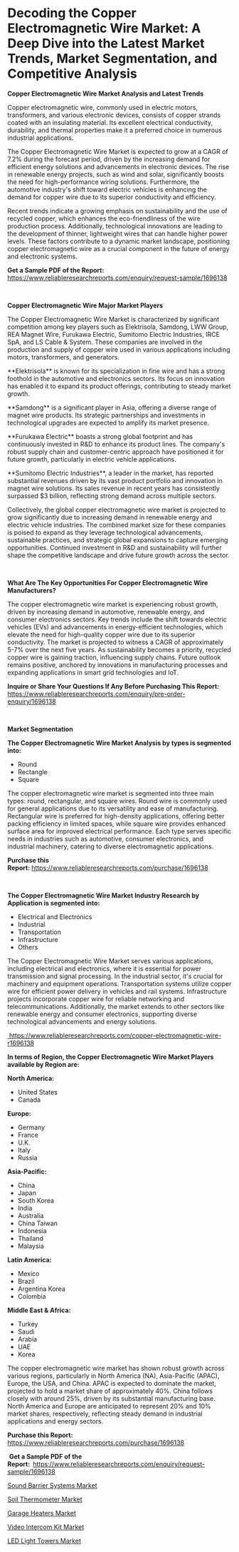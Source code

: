 <p><h1>Decoding the Copper Electromagnetic Wire Market: A Deep Dive into the Latest Market Trends, Market Segmentation, and Competitive Analysis</h1></p><p><strong>Copper Electromagnetic Wire Market Analysis and Latest Trends</strong></p>
<p><p>Copper electromagnetic wire, commonly used in electric motors, transformers, and various electronic devices, consists of copper strands coated with an insulating material. Its excellent electrical conductivity, durability, and thermal properties make it a preferred choice in numerous industrial applications.</p><p>The Copper Electromagnetic Wire Market is expected to grow at a CAGR of 7.2% during the forecast period, driven by the increasing demand for efficient energy solutions and advancements in electronic devices. The rise in renewable energy projects, such as wind and solar, significantly boosts the need for high-performance wiring solutions. Furthermore, the automotive industry's shift toward electric vehicles is enhancing the demand for copper wire due to its superior conductivity and efficiency.</p><p>Recent trends indicate a growing emphasis on sustainability and the use of recycled copper, which enhances the eco-friendliness of the wire production process. Additionally, technological innovations are leading to the development of thinner, lightweight wires that can handle higher power levels. These factors contribute to a dynamic market landscape, positioning copper electromagnetic wire as a crucial component in the future of energy and electronic systems.</p></p>
<p><strong>Get a Sample PDF of the Report:&nbsp;</strong> <a href="https://www.reliableresearchreports.com/enquiry/request-sample/1696138?utm_campaign=37&utm_medium=2&utm_source=Github&utm_content=ia&utm_term=19102024&utm_id=copper-electromagnetic-wire">https://www.reliableresearchreports.com/enquiry/request-sample/1696138</a></p>
<p>&nbsp;</p>
<p><strong>Copper Electromagnetic Wire Major Market Players</strong></p>
<p><p>The Copper Electromagnetic Wire Market is characterized by significant competition among key players such as Elektrisola, Samdong, LWW Group, REA Magnet Wire, Furukawa Electric, Sumitomo Electric Industries, IRCE SpA, and LS Cable & System. These companies are involved in the production and supply of copper wire used in various applications including motors, transformers, and generators.</p><p>**Elektrisola** is known for its specialization in fine wire and has a strong foothold in the automotive and electronics sectors. Its focus on innovation has enabled it to expand its product offerings, contributing to steady market growth. </p><p>**Samdong** is a significant player in Asia, offering a diverse range of magnet wire products. Its strategic partnerships and investments in technological upgrades are expected to amplify its market presence. </p><p>**Furukawa Electric** boasts a strong global footprint and has continuously invested in R&D to enhance its product lines. The company's robust supply chain and customer-centric approach have positioned it for future growth, particularly in electric vehicle applications.</p><p>**Sumitomo Electric Industries**, a leader in the market, has reported substantial revenues driven by its vast product portfolio and innovation in magnet wire solutions. Its sales revenue in recent years has consistently surpassed $3 billion, reflecting strong demand across multiple sectors.</p><p>Collectively, the global copper electromagnetic wire market is projected to grow significantly due to increasing demand in renewable energy and electric vehicle industries. The combined market size for these companies is poised to expand as they leverage technological advancements, sustainable practices, and strategic global expansions to capture emerging opportunities. Continued investment in R&D and sustainability will further shape the competitive landscape and drive future growth across the sector.</p></p>
<p>&nbsp;</p>
<p><strong>What Are The Key Opportunities For Copper Electromagnetic Wire Manufacturers?</strong></p>
<p><p>The copper electromagnetic wire market is experiencing robust growth, driven by increasing demand in automotive, renewable energy, and consumer electronics sectors. Key trends include the shift towards electric vehicles (EVs) and advancements in energy-efficient technologies, which elevate the need for high-quality copper wire due to its superior conductivity. The market is projected to witness a CAGR of approximately 5-7% over the next five years. As sustainability becomes a priority, recycled copper wire is gaining traction, influencing supply chains. Future outlook remains positive, anchored by innovations in manufacturing processes and expanding applications in smart grid technologies and IoT.</p></p>
<p><strong>Inquire or Share Your Questions If Any Before Purchasing This Report:</strong> <a href="https://www.reliableresearchreports.com/enquiry/pre-order-enquiry/1696138?utm_campaign=37&utm_medium=2&utm_source=Github&utm_content=ia&utm_term=19102024&utm_id=copper-electromagnetic-wire">https://www.reliableresearchreports.com/enquiry/pre-order-enquiry/1696138</a></p>
<p>&nbsp;</p>
<p><strong>Market Segmentation</strong></p>
<p><strong>The Copper Electromagnetic Wire Market Analysis by types is segmented into:</strong></p>
<p><ul><li>Round</li><li>Rectangle</li><li>Square</li></ul></p>
<p><p>The copper electromagnetic wire market is segmented into three main types: round, rectangular, and square wires. Round wire is commonly used for general applications due to its versatility and ease of manufacturing. Rectangular wire is preferred for high-density applications, offering better packing efficiency in limited spaces, while square wire provides enhanced surface area for improved electrical performance. Each type serves specific needs in industries such as automotive, consumer electronics, and industrial machinery, catering to diverse electromagnetic applications.</p></p>
<p><strong>Purchase this Report:&nbsp;</strong><a href="https://www.reliableresearchreports.com/purchase/1696138?utm_campaign=37&utm_medium=2&utm_source=Github&utm_content=ia&utm_term=19102024&utm_id=copper-electromagnetic-wire">https://www.reliableresearchreports.com/purchase/1696138</a></p>
<p>&nbsp;</p>
<p><strong>The Copper Electromagnetic Wire Market Industry Research by Application is segmented into:</strong></p>
<p><ul><li>Electrical and Electronics</li><li>Industrial</li><li>Transportation</li><li>Infrastructure</li><li>Others</li></ul></p>
<p><p>The Copper Electromagnetic Wire Market serves various applications, including electrical and electronics, where it is essential for power transmission and signal processing. In the industrial sector, it's crucial for machinery and equipment operations. Transportation systems utilize copper wire for efficient power delivery in vehicles and rail systems. Infrastructure projects incorporate copper wire for reliable networking and telecommunications. Additionally, the market extends to other sectors like renewable energy and consumer electronics, supporting diverse technological advancements and energy solutions.</p></p>
<p><a href="https://www.reliableresearchreports.com/copper-electromagnetic-wire-r1696138?utm_campaign=37&utm_medium=2&utm_source=Github&utm_content=ia&utm_term=19102024&utm_id=copper-electromagnetic-wire">&nbsp;https://www.reliableresearchreports.com/copper-electromagnetic-wire-r1696138</a></p>
<p><strong>In terms of Region, the Copper Electromagnetic Wire Market Players available by Region are:</strong></p>
<p>
    <p> <strong> North America: </strong>
        <ul>
            <li>United States</li>
            <li>Canada</li>
        </ul>
        </p> 
    <p> <strong> Europe: </strong>
        <ul>
            <li>Germany</li>
            <li>France</li>
            <li>U.K.</li>
            <li>Italy</li>
            <li>Russia</li>
        </ul>
        </p> 
    <p> <strong> Asia-Pacific: </strong>
        <ul>
            <li>China</li>
            <li>Japan</li>
            <li>South Korea</li>
            <li>India</li>
            <li>Australia</li>
            <li>China Taiwan</li>
            <li>Indonesia</li>
            <li>Thailand</li>
            <li>Malaysia</li>
        </ul>
        </p> 
    <p> <strong> Latin America: </strong>
        <ul>
            <li>Mexico</li>
            <li>Brazil</li>
            <li>Argentina Korea</li>
            <li>Colombia</li>
        </ul>
        </p> 
    <p> <strong> Middle East & Africa: </strong>
        <ul>
            <li>Turkey</li>
            <li>Saudi</li>
            <li>Arabia</li>
            <li>UAE</li>
            <li>Korea</li>
        </ul>
    </p>
    </p>
<p><p>The copper electromagnetic wire market has shown robust growth across various regions, particularly in North America (NA), Asia-Pacific (APAC), Europe, the USA, and China. APAC is expected to dominate the market, projected to hold a market share of approximately 40%. China follows closely with around 25%, driven by its substantial manufacturing base. North America and Europe are anticipated to represent 20% and 10% market shares, respectively, reflecting steady demand in industrial applications and energy sectors.</p></p>
<p><strong>Purchase this Report: </strong><a href="https://www.reliableresearchreports.com/purchase/1696138?utm_campaign=37&utm_medium=2&utm_source=Github&utm_content=ia&utm_term=19102024&utm_id=copper-electromagnetic-wire">https://www.reliableresearchreports.com/purchase/1696138</a></p>
<p>&nbsp;<strong>Get a Sample PDF of the Report:&nbsp;&nbsp;</strong><a href="https://www.reliableresearchreports.com/enquiry/request-sample/1696138?utm_campaign=37&utm_medium=2&utm_source=Github&utm_content=ia&utm_term=19102024&utm_id=copper-electromagnetic-wire">https://www.reliableresearchreports.com/enquiry/request-sample/1696138</a></p>
<p><strong></strong></p>
<p><p><a href="https://www.linkedin.com/pulse/global-sound-barrier-systems-market-forecast-2024-2031-trends-cd2zc?utm_campaign=37&utm_medium=2&utm_source=Github&utm_content=ia&utm_term=19102024&utm_id=copper-electromagnetic-wire">Sound Barrier Systems Market</a></p><p><a href="https://github.com/tomasa8xtkvotaw/Market-Research-Report-List-1/blob/main/soil-thermometer-market.md?utm_campaign=37&utm_medium=2&utm_source=Github&utm_content=ia&utm_term=19102024&utm_id=copper-electromagnetic-wire">Soil Thermometer Market</a></p><p><a href="https://issuu.com/reportprime-2/docs/garage-heaters-market-size-2030.ppt_0be1f03031ebeb?utm_campaign=37&utm_medium=2&utm_source=Github&utm_content=ia&utm_term=19102024&utm_id=copper-electromagnetic-wire">Garage Heaters Market</a></p><p><a href="https://www.linkedin.com/pulse/video-intercom-kit-market-global-trends-forecast-2024-2031-zlrfc?utm_campaign=37&utm_medium=2&utm_source=Github&utm_content=ia&utm_term=19102024&utm_id=copper-electromagnetic-wire">Video Intercom Kit Market</a></p><p><a href="https://issuu.com/reportprime-2/docs/led-light-towers-market-size-2030.p_ee576333195646?utm_campaign=37&utm_medium=2&utm_source=Github&utm_content=ia&utm_term=19102024&utm_id=copper-electromagnetic-wire">LED Light Towers Market</a></p></p>